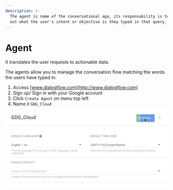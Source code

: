```yaml
---
description: >-
  The agent is name of the conversational app, its responsability is to figure
  out what the user's intent or objective is they typed in that query.
---
```


# Agent

It translates the user requests to actionable data.

The agents allow you to manage the conversation flow matching the words the users have typed in.

1. Access [www.dialogflow.com](http://www.dialogflow.com)
2. Sign up/ Sign in with your Google account
3. Click `Create Agent` on menu top left
4. Name it `GDG_Cloud`

![Screenshot of the agent being created.](.gitbook/assets/screen-shot-2018-07-18-at-06.35.26.png)

